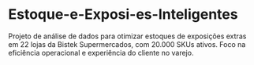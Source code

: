 # Estoque-e-Exposi-es-Inteligentes
Projeto de análise de dados para otimizar estoques de exposições extras em 22 lojas da Bistek Supermercados, com 20.000 SKUs ativos. Foco na eficiência operacional e experiência do cliente no varejo.
